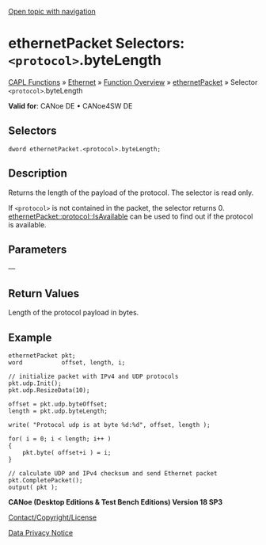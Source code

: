 [Open topic with navigation](../../../../../CANoeDEFamily.htm#Topics/CAPLFunctions/IP/Selectors/CAPLfunctionProtocolByteLength.md)

# ethernetPacket Selectors: `<protocol>`.byteLength

[CAPL Functions](../../CAPLfunctions.md) » [Ethernet](../CAPLEthernetStartPage.md) » [Function Overview](../CAPLfunctionsIPOverview.md) » [ethernetPacket](../Objects/CAPLfunctionEthernetPacket.md) » Selector `<protocol>`.byteLength

**Valid for**: CANoe DE • CANoe4SW DE

## Selectors

```
dword ethernetPacket.<protocol>.byteLength;
```

## Description

Returns the length of the payload of the protocol. The selector is read only.

If `<protocol>` is not contained in the packet, the selector returns 0. [ethernetPacket::protocol::IsAvailable](../Methods/CAPLfunctionProtocolIsAvailable.md) can be used to find out if the protocol is available.

## Parameters

—

## Return Values

Length of the protocol payload in bytes.

## Example

```plaintext
ethernetPacket pkt;
word           offset, length, i;

// initialize packet with IPv4 and UDP protocols
pkt.udp.Init();
pkt.udp.ResizeData(10);

offset = pkt.udp.byteOffset;
length = pkt.udp.byteLength;

write( "Protocol udp is at byte %d:%d", offset, length );

for( i = 0; i < length; i++ )
{
    pkt.byte( offset+i ) = i;
}

// calculate UDP and IPv4 checksum and send Ethernet packet
pkt.CompletePacket();
output( pkt );
```

**CANoe (Desktop Editions & Test Bench Editions) Version 18 SP3**

[Contact/Copyright/License](../../../Shared/ContactCopyrightLicense.md)

[Data Privacy Notice](https://www.vector.com/int/en/company/get-info/privacy-policy/)
